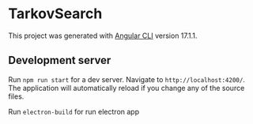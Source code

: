# TarkovSearch

This project was generated with [Angular CLI](https://github.com/angular/angular-cli) version 17.1.1.

## Development server

Run `npm run start` for a dev server. Navigate to `http://localhost:4200/`. The application will automatically reload if you change any of the source files.

Run `electron-build` for run electron app
